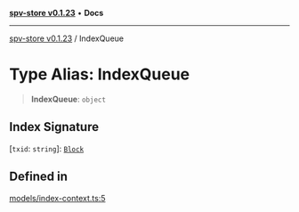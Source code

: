 [**spv-store v0.1.23**](../README.md) • **Docs**

***

[spv-store v0.1.23](../globals.md) / IndexQueue

# Type Alias: IndexQueue

> **IndexQueue**: `object`

## Index Signature

 \[`txid`: `string`\]: [`Block`](../classes/Block.md)

## Defined in

[models/index-context.ts:5](https://github.com/bitcoin-sv/spv-store/blob/63abe80bc44b9b9c7e00ccf1d6227aea5ee85646/src/models/index-context.ts#L5)
